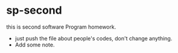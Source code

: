 # sp-second
this is second software Program homework.
* just push the file about people's codes, don't change anything.
* Add some note.
